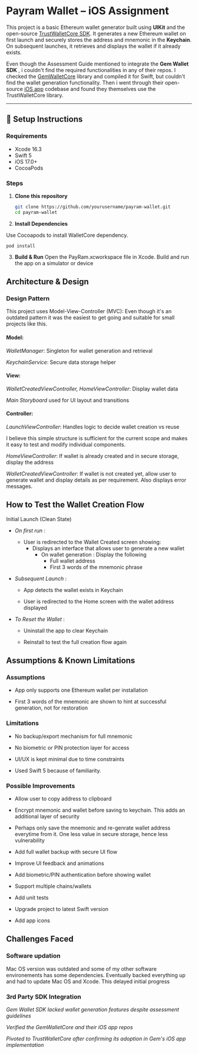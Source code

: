 # Payram Wallet – iOS Assignment

This project is a basic Ethereum wallet generator built using **UIKit** and the open-source [TrustWalletCore SDK](https://github.com/trustwallet/wallet-core). It generates a new Ethereum wallet on first launch and securely stores the address and mnemonic in the **Keychain**. On subsequent launches, it retrieves and displays the wallet if it already exists.

Even though the Assessment Guide mentioned to integrate the **Gem Wallet SDK** , i couldn't find the required functionalities in any of their repos. I checked the [GemWalletCore](https://github.com/gemwalletcom/core.git) library and compiled it for Swift, but couldn't find the wallet generation functionality. Then i went through their open-source [iOS app](https://github.com/gemwalletcom/gem-ios) codebase and found they themselves use the TrustWalletCore library.

---

## 🚀 Setup Instructions

### Requirements
- Xcode 16.3
- Swift 5
- iOS 17.0+
- CocoaPods

### Steps

1. **Clone this repository**
   ```bash
   git clone https://github.com/yourusername/payram-wallet.git
   cd payram-wallet

2. **Install Dependencies**

Use Cocoapods to install WalletCore dependency.

```
pod install
```


3. **Build & Run**
Open the PayRam.xcworkspace file in Xcode. Build and run the app on a simulator or device

## Architecture & Design


### Design Pattern
This project uses Model-View-Controller (MVC): Even though it's an outdated pattern it was the easiest to get going and suitable for small projects like this.

#### Model:

*WalletManager*: Singleton for wallet generation and retrieval

*KeychainService*: Secure data storage helper

#### View:

*WalletCreatedViewController, HomeViewController*: Display wallet data

*Main Storyboard*  used for UI layout and transitions

#### Controller:

*LaunchViewController*: Handles logic to decide wallet creation vs reuse

I believe this simple structure is sufficient for the current scope and makes it easy to test and modify individual components.

*HomeViewController*: If wallet is already created and in secure storage, display the address

*WalletCreatedViewController*: If wallet is not created yet, allow user to generate wallet and display details as per requirement. Also displays error messages.






## How to Test the Wallet Creation Flow

 
Initial Launch (Clean State)

- *On first run* :
    
    - User is redirected to the Wallet Created screen showing:
        - Displays an interface that allows user to generate a new wallet
            - On wallet generation : Display the following
                - Full wallet address
                - First 3 words of the mnemonic phrase





- *Subsequent Launch* :

    - App detects the wallet exists in Keychain

    - User is redirected to the Home screen with the wallet address displayed

- *To Reset the Wallet* :

    - Uninstall the app to clear Keychain

    - Reinstall to test the full creation flow again
## Assumptions & Known Limitations

### Assumptions

- App only supports one Ethereum wallet per installation

- First 3 words of the mnemonic are shown to hint at successful generation, not for restoration

### Limitations

- No backup/export mechanism for full mnemonic

- No biometric or PIN protection layer for access

- UI/UX is kept minimal due to time constraints

- Used Swift 5 because of familiarity.

### Possible Improvements

- Allow user to copy address to clipboard

- Encrypt mnemonic and wallet before saving to keychain. This adds an additional layer of security

- Perhaps only save the mnemonic and re-genrate wallet address everytime from it. One less value in secure storage, hence less vulnerability

- Add full wallet backup with secure UI flow

- Improve UI feedback and animations

- Add biometric/PIN authentication before showing wallet

- Support multiple chains/wallets

- Add unit tests 

- Upgrade project to latest Swift version

- Add app icons
## Challenges Faced

### Software updation

Mac OS version was outdated and some of my other software environements has some dependencies. Eventually backed everything up and had to update Mac OS and Xcode. This delayed initial progress

### 3rd Party SDK Integration

*Gem Wallet SDK lacked wallet generation features despite assessment guidelines*

*Verified the GemWalletCore and their iOS app repos*

*Pivoted to TrustWalletCore after confirming its adoption in Gem's iOS app implementation*
